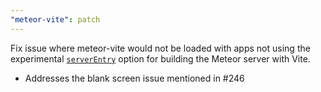 ```yaml
---
"meteor-vite": patch
---
```


Fix issue where meteor-vite would not be loaded with apps not using the experimental [`serverEntry`](https://github.com/JorgenVatle/meteor-vite/blob/54005deb4da08cbdafd7a31739c60ff223c8c2ee/README.md#configuration) option for building the Meteor server with Vite.
- Addresses the blank screen issue mentioned in #246